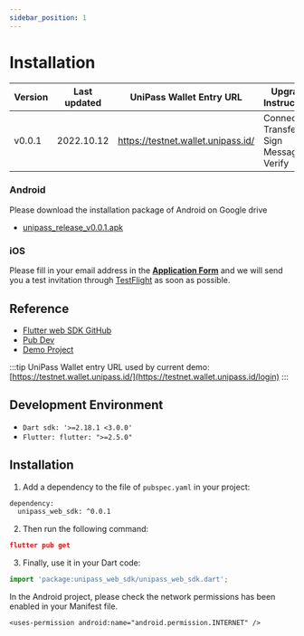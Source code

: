 ```yaml
---
sidebar_position: 1
---
```


# Installation

| Version | Last updated | UniPass Wallet Entry URL | Upgrade Instructions |
| --- | --- | --- | --- |
| v0.0.1 | 2022.10.12 | https://testnet.wallet.unipass.id/ | Connect / Transfer / Sign Message & Verify |

### Android

Please download the installation package of Android on Google drive
* [unipass_release_v0.0.1.apk](https://drive.google.com/file/d/1LZjZmMPTsDqSxeX9EVnVRMZH28rsLQAU/view?usp=sharing)

### iOS

Please fill in your email address in the [**Application Form**](https://mtf0xus26cg.typeform.com/to/fKTDqMa8) and we will send you a test invitation through [TestFlight](https://apps.apple.com/us/app/testflight/id899247664) as soon as possible. 



## Reference
- [Flutter web SDK GitHub](https://github.com/UniPassID/unipass-flutter-web-sdk)
- [Pub Dev](https://pub.dev/packages/unipass_web_sdk)
- [Demo Project](https://github.com/UniPassID/unipass-flutter-web-sdk/tree/master/example)

:::tip
UniPass Wallet entry URL used by current demo: [https://testnet.wallet.unipass.id/](https://testnet.wallet.unipass.id/login)
:::

## Development Environment

- `Dart sdk: '>=2.18.1 <3.0.0'`
- `Flutter: flutter: ">=2.5.0"`

## Installation

1. Add a dependency to the file of `pubspec.yaml` in your project:

```xml
dependency:
  unipass_web_sdk: ^0.0.1
```

2. Then run the following command:

```json
flutter pub get
```

3. Finally, use it in your Dart code:

```ts
import 'package:unipass_web_sdk/unipass_web_sdk.dart';
```

In the Android project, please check the network permissions has been enabled in your Manifest file.

`<uses-permission android:name="android.permission.INTERNET" />`